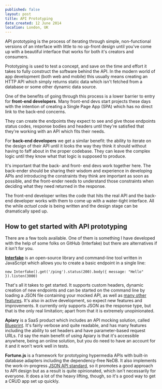 ```yaml
---
published: false
layout: post
title: API Prototyping
date_created: 12 June 2014
location: London, UK
---
```


API prototyping is the process of iterating through simple, non-functional versions of an interface with little to no up-front design until you've come up with a beautiful interface that works for both it's creators and consumers.

Prototyping is used to test a concept, and save on the time and effort it takes to fully construct the software behind the API. In the modern world of app development (both web and mobile) this usually means creating an HTTP API which simply returns static data which isn't fetched from a database or some other dynamic data source.

One of the benefits of going through this process is a lower barrier to entry for **front-end developers**. Many front-end devs start projects these days with the intention of creating a Single Page App (SPA) which has no direct link to the back-end concerns.

They can create the endpoints they expect to see and give those endpoints status codes, response bodies and headers until they're satisfied that they're working with an API which fits their needs.

For **back-end developers** we get a similar benefit: the ability to iterate on the design of their API until it looks the way they think it should without having to faff about in the proper codebase. They can leave the complex logic until they know what that logic is supposed to produce.

It's important that the back- and front- end devs work together here. The back-ender should be sharing their wisdom and experience in developing APIs and introducing the constraints they think are important as soon as possible, and the front-ender needs to understand those constraints when deciding what they need returned in the response.

The front-end developer writes the code that hits the real API and the back-end developer works with them to come up with a water-tight interface. All the while *actual code* is being written and the design stage can be dramatically sped up.

## How to get started with API prototyping

There are a few tools available. One of them is something I have developed with the help of some folks on GitHub (Interfake) but there are alternatives if it isn't for you.

**[Interfake](https://github.com/basicallydan/interfake)** is an open-source library and command-line tool written in JavaScript which allows you to create a basic endpoint in a single line:

```new Interfake().get('/ping').status(200).body({ message: "Hello" }).listen(3000)```

That's all it takes to get started. It supports custom headers, dynamic creation of new endpoints and can be started on the command line by loading a JSON file containing your mocked API, as well as [many other features](https://github.com/basicallydan/interfake#api). It's also in active development, so expect new features and improvements. It currently only supports JSON as the response type, but that is the only real limitation; apart from that it is extremely unopinionated.

**Apiary** is a SaaS product which includes an API mocking solution, called [Blueprint](http://apiary.io/blueprint). It's fairly verbose and quite readable, and has many features including the ability to set headers and have parameter-based request URLs. I'd say the main benefit of using Apiary is that it's accessible anywhere, being an online solution, but you do need to have an account for it and it won't work well in tests.

**Fortune.js** is a framework for prototyping hypermedia APIs with built-in database adapters including the dependency-free NeDB. It also implements the work-in-progress [JSON API standard](http://jsonapi.org/), so it promotes a good approach to API design but as a result is quite opinionated, which isn't necessarily for everyone. It does a lot of the heavy lifting, though, so it's a good way to get a CRUD app set up quickly.